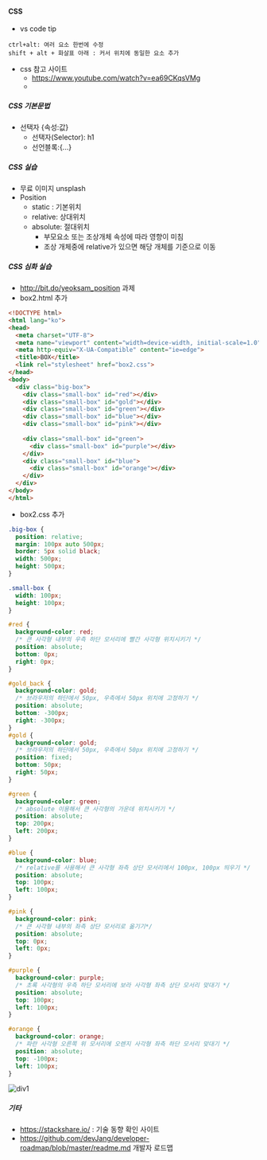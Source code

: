 
#### CSS 
- vs code tip
```
ctrl+alt: 여러 요소 한번에 수정
shift + alt + 화살표 아래 : 커서 위치에 동일한 요소 추가
```
- css 참고 사이트
	- https://www.youtube.com/watch?v=ea69CKqsVMg
	- 
##### CSS 기본문법
- 선택자 {속성:값}
	- 선택자(Selector): h1
	- 선언블록:{...}

##### CSS 실습

- 무료 이미지 unsplash
- Position
	- static : 기본위치
	- relative: 상대위치
	- absolute: 절대위치
		- 부모요소 또는 조상개체 속성에 따라 영향이 미침
		- 조상 개체중에 relative가 있으면 해당 개체를 기준으로 이동

##### CSS 심화 실습
- http://bit.do/yeoksam_position 과제
- box2.html 추가
```html
<!DOCTYPE html>
<html lang="ko">
<head>
  <meta charset="UTF-8">
  <meta name="viewport" content="width=device-width, initial-scale=1.0">
  <meta http-equiv="X-UA-Compatible" content="ie=edge">
  <title>BOX</title>
  <link rel="stylesheet" href="box2.css">
</head>
<body>
  <div class="big-box">
    <div class="small-box" id="red"></div>
    <div class="small-box" id="gold"></div>
    <div class="small-box" id="green"></div>
    <div class="small-box" id="blue"></div>
    <div class="small-box" id="pink"></div>
    
    <div class="small-box" id="green">
      <div class="small-box" id="purple"></div>
    </div>
    <div class="small-box" id="blue">
      <div class="small-box" id="orange"></div>
    </div>
  </div>
</body>
</html>
````
- box2.css 추가
```css
.big-box {
  position: relative;
  margin: 100px auto 500px;
  border: 5px solid black;
  width: 500px;
  height: 500px;
}

.small-box {
  width: 100px;
  height: 100px;
}

#red {
  background-color: red;
  /* 큰 사각형 내부의 우측 하단 모서리에 빨간 사각형 위치시키기 */
  position: absolute;
  bottom: 0px;
  right: 0px; 
}

#gold_back {
  background-color: gold;
  /* 브라우저의 하단에서 50px, 우측에서 50px 위치에 고정하기 */
  position: absolute;
  bottom: -300px;
  right: -300px;
}
#gold {
  background-color: gold;
  /* 브라우저의 하단에서 50px, 우측에서 50px 위치에 고정하기 */
  position: fixed;
  bottom: 50px;
  right: 50px;
}

#green {
  background-color: green;
  /* absolute 이용해서 큰 사각형의 가운데 위치시키기 */
  position: absolute;
  top: 200px;
  left: 200px;
}

#blue {
  background-color: blue;
  /* relative를 사용해서 큰 사각형 좌측 상단 모서리에서 100px, 100px 띄우기 */
  position: absolute;
  top: 100px;
  left: 100px;
}

#pink {
  background-color: pink;
  /* 큰 사각형 내부의 좌측 상단 모서리로 옮기기*/
  position: absolute;
  top: 0px;
  left: 0px;
}

#purple {
  background-color: purple;
  /* 초록 사각형의 우측 하단 모서리에 보라 사각형 좌측 상단 모서리 맞대기 */
  position: absolute;
  top: 100px;
  left: 100px;
}

#orange {
  background-color: orange;
  /* 파란 사각형 오른쪽 위 모서리에 오렌지 사각형 좌측 하단 모서리 맞대기 */
  position: absolute;
  top: -100px;
  left: 100px;
}

```

![div1](https://user-images.githubusercontent.com/33045725/67268955-b3f4bd00-f4f0-11e9-9207-9db0d5b0d6da.JPG)


##### 기타
- https://stackshare.io/ : 기술 동향 확인 사이트 
- https://github.com/devJang/developer-roadmap/blob/master/readme.md 개발자 로드맵
